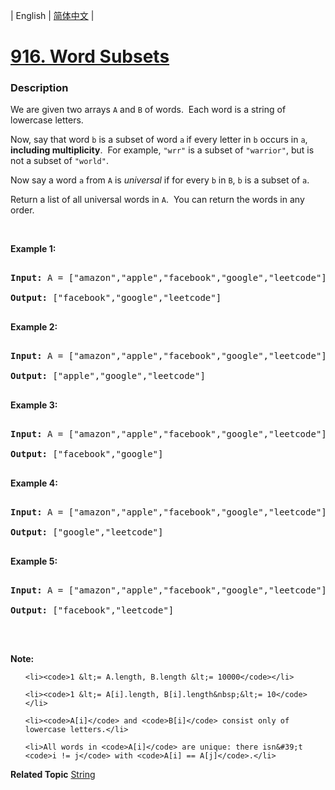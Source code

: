 | English | [简体中文](README.md) |

# [916. Word Subsets](https://leetcode-cn.com/problems/word-subsets)
 ### Description
<p>We are given two arrays <code>A</code> and <code>B</code> of words.&nbsp; Each word is a string of lowercase letters.</p>

<p>Now, say that&nbsp;word <code>b</code> is a subset of word <code>a</code><strong>&nbsp;</strong>if every letter in <code>b</code> occurs in <code>a</code>, <strong>including multiplicity</strong>.&nbsp; For example, <code>&quot;wrr&quot;</code> is a subset of <code>&quot;warrior&quot;</code>, but is not a subset of <code>&quot;world&quot;</code>.</p>

<p>Now say a word <code>a</code> from <code>A</code> is <em>universal</em> if for every <code>b</code> in <code>B</code>, <code>b</code>&nbsp;is a subset of <code>a</code>.&nbsp;</p>

<p>Return a list of all universal words in <code>A</code>.&nbsp; You can return the words in any order.</p>

<p>&nbsp;</p>

<ol>
</ol>

<div>
<p><strong>Example 1:</strong></p>

<pre>
<strong>Input: </strong>A = <span id="example-input-1-1">[&quot;amazon&quot;,&quot;apple&quot;,&quot;facebook&quot;,&quot;google&quot;,&quot;leetcode&quot;]</span>, B = <span id="example-input-1-2">[&quot;e&quot;,&quot;o&quot;]</span>
<strong>Output: </strong><span id="example-output-1">[&quot;facebook&quot;,&quot;google&quot;,&quot;leetcode&quot;]</span>
</pre>

<div>
<p><strong>Example 2:</strong></p>

<pre>
<strong>Input: </strong>A = <span id="example-input-2-1">[&quot;amazon&quot;,&quot;apple&quot;,&quot;facebook&quot;,&quot;google&quot;,&quot;leetcode&quot;]</span>, B = <span id="example-input-2-2">[&quot;l&quot;,&quot;e&quot;]</span>
<strong>Output: </strong><span id="example-output-2">[&quot;apple&quot;,&quot;google&quot;,&quot;leetcode&quot;]</span>
</pre>

<div>
<p><strong>Example 3:</strong></p>

<pre>
<strong>Input: </strong>A = <span id="example-input-3-1">[&quot;amazon&quot;,&quot;apple&quot;,&quot;facebook&quot;,&quot;google&quot;,&quot;leetcode&quot;]</span>, B = <span id="example-input-3-2">[&quot;e&quot;,&quot;oo&quot;]</span>
<strong>Output: </strong><span id="example-output-3">[&quot;facebook&quot;,&quot;google&quot;]</span>
</pre>

<div>
<p><strong>Example 4:</strong></p>

<pre>
<strong>Input: </strong>A = <span id="example-input-4-1">[&quot;amazon&quot;,&quot;apple&quot;,&quot;facebook&quot;,&quot;google&quot;,&quot;leetcode&quot;]</span>, B = <span id="example-input-4-2">[&quot;lo&quot;,&quot;eo&quot;]</span>
<strong>Output: </strong><span id="example-output-4">[&quot;google&quot;,&quot;leetcode&quot;]</span>
</pre>

<div>
<p><strong>Example 5:</strong></p>

<pre>
<strong>Input: </strong>A = <span id="example-input-5-1">[&quot;amazon&quot;,&quot;apple&quot;,&quot;facebook&quot;,&quot;google&quot;,&quot;leetcode&quot;]</span>, B = <span id="example-input-5-2">[&quot;ec&quot;,&quot;oc&quot;,&quot;ceo&quot;]</span>
<strong>Output: </strong><span id="example-output-5">[&quot;facebook&quot;,&quot;leetcode&quot;]</span>
</pre>

<p>&nbsp;</p>

<p><strong>Note:</strong></p>

<ol>
	<li><code>1 &lt;= A.length, B.length &lt;= 10000</code></li>
	<li><code>1 &lt;= A[i].length, B[i].length&nbsp;&lt;= 10</code></li>
	<li><code>A[i]</code> and <code>B[i]</code> consist only of lowercase letters.</li>
	<li>All words in <code>A[i]</code> are unique: there isn&#39;t <code>i != j</code> with <code>A[i] == A[j]</code>.</li>
</ol>
</div>
</div>
</div>
</div>
</div>

**Related Topic**  [String](https://leetcode-cn.com/tag/string) 